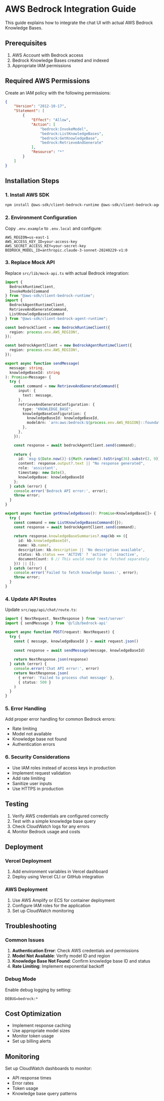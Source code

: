 # AWS Bedrock Integration Guide

This guide explains how to integrate the chat UI with actual AWS Bedrock Knowledge Bases.

## Prerequisites

1. AWS Account with Bedrock access
2. Bedrock Knowledge Bases created and indexed
3. Appropriate IAM permissions

## Required AWS Permissions

Create an IAM policy with the following permissions:

```json
{
    "Version": "2012-10-17",
    "Statement": [
        {
            "Effect": "Allow",
            "Action": [
                "bedrock:InvokeModel",
                "bedrock:ListKnowledgeBases",
                "bedrock:GetKnowledgeBase",
                "bedrock:RetrieveAndGenerate"
            ],
            "Resource": "*"
        }
    ]
}
```

## Installation Steps

### 1. Install AWS SDK

```bash
npm install @aws-sdk/client-bedrock-runtime @aws-sdk/client-bedrock-agent-runtime
```

### 2. Environment Configuration

Copy `.env.example` to `.env.local` and configure:

```env
AWS_REGION=us-east-1
AWS_ACCESS_KEY_ID=your-access-key
AWS_SECRET_ACCESS_KEY=your-secret-key
BEDROCK_MODEL_ID=anthropic.claude-3-sonnet-20240229-v1:0
```

### 3. Replace Mock API

Replace `src/lib/mock-api.ts` with actual Bedrock integration:

```typescript
import { 
  BedrockRuntimeClient, 
  InvokeModelCommand 
} from "@aws-sdk/client-bedrock-runtime";
import { 
  BedrockAgentRuntimeClient,
  RetrieveAndGenerateCommand,
  ListKnowledgeBasesCommand
} from "@aws-sdk/client-bedrock-agent-runtime";

const bedrockClient = new BedrockRuntimeClient({
  region: process.env.AWS_REGION!,
});

const bedrockAgentClient = new BedrockAgentRuntimeClient({
  region: process.env.AWS_REGION!,
});

export async function sendMessage(
  message: string, 
  knowledgeBaseId: string
): Promise<Message> {
  try {
    const command = new RetrieveAndGenerateCommand({
      input: {
        text: message,
      },
      retrieveAndGenerateConfiguration: {
        type: "KNOWLEDGE_BASE",
        knowledgeBaseConfiguration: {
          knowledgeBaseId: knowledgeBaseId,
          modelArn: `arn:aws:bedrock:${process.env.AWS_REGION}::foundation-model/${process.env.BEDROCK_MODEL_ID}`,
        },
      },
    });

    const response = await bedrockAgentClient.send(command);
    
    return {
      id: `msg-${Date.now()}-${Math.random().toString(36).substr(2, 9)}`,
      content: response.output?.text || "No response generated",
      role: 'assistant',
      timestamp: new Date(),
      knowledgeBase: knowledgeBaseId
    };
  } catch (error) {
    console.error('Bedrock API error:', error);
    throw error;
  }
}

export async function getKnowledgeBases(): Promise<KnowledgeBase[]> {
  try {
    const command = new ListKnowledgeBasesCommand({});
    const response = await bedrockAgentClient.send(command);
    
    return response.knowledgeBaseSummaries?.map(kb => ({
      id: kb.knowledgeBaseId!,
      name: kb.name!,
      description: kb.description || 'No description available',
      status: kb.status === 'ACTIVE' ? 'active' : 'inactive',
      documentCount: 0 // This would need to be fetched separately
    })) || [];
  } catch (error) {
    console.error('Failed to fetch knowledge bases:', error);
    throw error;
  }
}
```

### 4. Update API Routes

Update `src/app/api/chat/route.ts`:

```typescript
import { NextRequest, NextResponse } from 'next/server'
import { sendMessage } from '@/lib/bedrock-api'

export async function POST(request: NextRequest) {
  try {
    const { message, knowledgeBaseId } = await request.json()
    
    const response = await sendMessage(message, knowledgeBaseId)
    
    return NextResponse.json(response)
  } catch (error) {
    console.error('Chat API error:', error)
    return NextResponse.json(
      { error: 'Failed to process chat message' },
      { status: 500 }
    )
  }
}
```

### 5. Error Handling

Add proper error handling for common Bedrock errors:

- Rate limiting
- Model not available
- Knowledge base not found
- Authentication errors

### 6. Security Considerations

- Use IAM roles instead of access keys in production
- Implement request validation
- Add rate limiting
- Sanitize user inputs
- Use HTTPS in production

## Testing

1. Verify AWS credentials are configured correctly
2. Test with a simple knowledge base query
3. Check CloudWatch logs for any errors
4. Monitor Bedrock usage and costs

## Deployment

### Vercel Deployment

1. Add environment variables in Vercel dashboard
2. Deploy using Vercel CLI or GitHub integration

### AWS Deployment

1. Use AWS Amplify or ECS for container deployment
2. Configure IAM roles for the application
3. Set up CloudWatch monitoring

## Troubleshooting

### Common Issues

1. **Authentication Error**: Check AWS credentials and permissions
2. **Model Not Available**: Verify model ID and region
3. **Knowledge Base Not Found**: Confirm knowledge base ID and status
4. **Rate Limiting**: Implement exponential backoff

### Debug Mode

Enable debug logging by setting:
```env
DEBUG=bedrock:*
```

## Cost Optimization

- Implement response caching
- Use appropriate model sizes
- Monitor token usage
- Set up billing alerts

## Monitoring

Set up CloudWatch dashboards to monitor:
- API response times
- Error rates
- Token usage
- Knowledge base query patterns